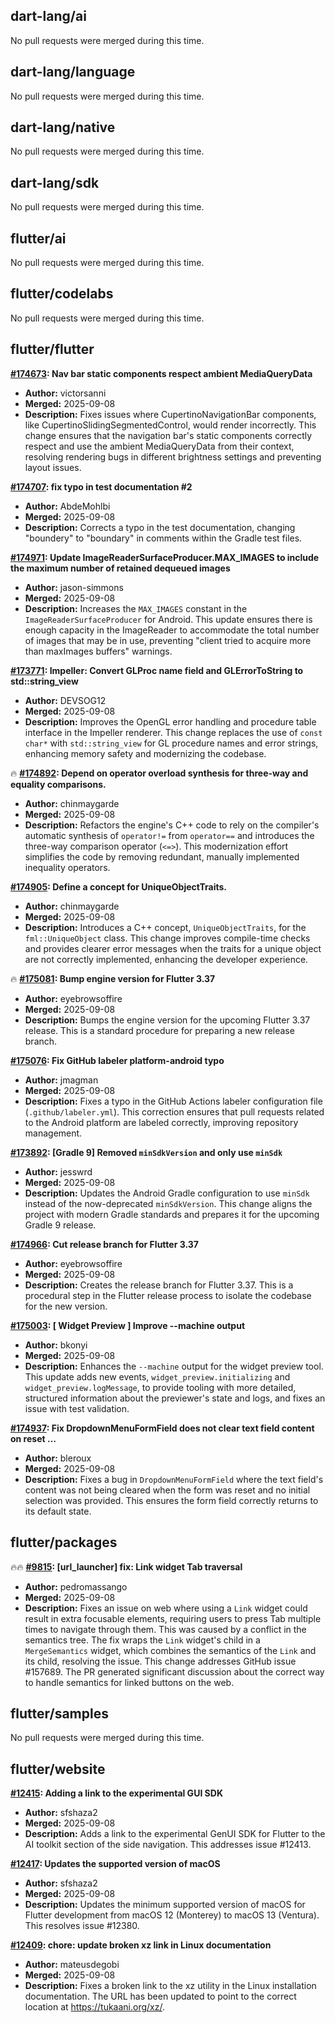 ## dart-lang/ai

No pull requests were merged during this time.


## dart-lang/language

No pull requests were merged during this time.


## dart-lang/native

No pull requests were merged during this time.


## dart-lang/sdk

No pull requests were merged during this time.


## flutter/ai

No pull requests were merged during this time.


## flutter/codelabs

No pull requests were merged during this time.


## flutter/flutter

**[#174673](https://github.com/flutter/flutter/pull/174673): Nav bar static components respect ambient MediaQueryData**
  - **Author:** victorsanni
  - **Merged:** 2025-09-08
  - **Description:** Fixes issues where CupertinoNavigationBar components, like CupertinoSlidingSegmentedControl, would render incorrectly. This change ensures that the navigation bar's static components correctly respect and use the ambient MediaQueryData from their context, resolving rendering bugs in different brightness settings and preventing layout issues.

**[#174707](https://github.com/flutter/flutter/pull/174707): fix typo in test documentation #2**
  - **Author:** AbdeMohlbi
  - **Merged:** 2025-09-08
  - **Description:** Corrects a typo in the test documentation, changing "boundery" to "boundary" in comments within the Gradle test files.

**[#174971](https://github.com/flutter/flutter/pull/174971): Update ImageReaderSurfaceProducer.MAX_IMAGES to include the maximum number of retained dequeued images**
  - **Author:** jason-simmons
  - **Merged:** 2025-09-08
  - **Description:** Increases the `MAX_IMAGES` constant in the `ImageReaderSurfaceProducer` for Android. This update ensures there is enough capacity in the ImageReader to accommodate the total number of images that may be in use, preventing "client tried to acquire more than maxImages buffers" warnings.

**[#173771](https://github.com/flutter/flutter/pull/173771): Impeller: Convert GLProc name field and GLErrorToString to std::string_view**
  - **Author:** DEVSOG12
  - **Merged:** 2025-09-08
  - **Description:** Improves the OpenGL error handling and procedure table interface in the Impeller renderer. This change replaces the use of `const char*` with `std::string_view` for GL procedure names and error strings, enhancing memory safety and modernizing the codebase.

🔥 **[#174892](https://github.com/flutter/flutter/pull/174892): Depend on operator overload synthesis for three-way and equality comparisons.**
  - **Author:** chinmaygarde
  - **Merged:** 2025-09-08
  - **Description:** Refactors the engine's C++ code to rely on the compiler's automatic synthesis of `operator!=` from `operator==` and introduces the three-way comparison operator (`<=>`). This modernization effort simplifies the code by removing redundant, manually implemented inequality operators.

**[#174905](https://github.com/flutter/flutter/pull/174905): Define a concept for UniqueObjectTraits.**
  - **Author:** chinmaygarde
  - **Merged:** 2025-09-08
  - **Description:** Introduces a C++ concept, `UniqueObjectTraits`, for the `fml::UniqueObject` class. This change improves compile-time checks and provides clearer error messages when the traits for a unique object are not correctly implemented, enhancing the developer experience.

🔥 **[#175081](https://github.com/flutter/flutter/pull/175081): Bump engine version for Flutter 3.37**
  - **Author:** eyebrowsoffire
  - **Merged:** 2025-09-08
  - **Description:** Bumps the engine version for the upcoming Flutter 3.37 release. This is a standard procedure for preparing a new release branch.

**[#175076](https://github.com/flutter/flutter/pull/175076): Fix GitHub labeler platform-android typo**
  - **Author:** jmagman
  - **Merged:** 2025-09-08
  - **Description:** Fixes a typo in the GitHub Actions labeler configuration file (`.github/labeler.yml`). This correction ensures that pull requests related to the Android platform are labeled correctly, improving repository management.

**[#173892](https://github.com/flutter/flutter/pull/173892): [Gradle 9] Removed `minSdkVersion` and only use `minSdk`**
  - **Author:** jesswrd
  - **Merged:** 2025-09-08
  - **Description:** Updates the Android Gradle configuration to use `minSdk` instead of the now-deprecated `minSdkVersion`. This change aligns the project with modern Gradle standards and prepares it for the upcoming Gradle 9 release.

**[#174966](https://github.com/flutter/flutter/pull/174966): Cut release branch for Flutter 3.37**
  - **Author:** eyebrowsoffire
  - **Merged:** 2025-09-08
  - **Description:** Creates the release branch for Flutter 3.37. This is a procedural step in the Flutter release process to isolate the codebase for the new version.

**[#175003](https://github.com/flutter/flutter/pull/175003): [ Widget Preview ] Improve --machine output**
  - **Author:** bkonyi
  - **Merged:** 2025-09-08
  - **Description:** Enhances the `--machine` output for the widget preview tool. This update adds new events, `widget_preview.initializing` and `widget_preview.logMessage`, to provide tooling with more detailed, structured information about the previewer's state and logs, and fixes an issue with test validation.

**[#174937](https://github.com/flutter/flutter/pull/174937): Fix DropdownMenuFormField does not clear text field content on reset …**
  - **Author:** bleroux
  - **Merged:** 2025-09-08
  - **Description:** Fixes a bug in `DropdownMenuFormField` where the text field's content was not being cleared when the form was reset and no initial selection was provided. This ensures the form field correctly returns to its default state.


## flutter/packages

🔥🔥 **[#9815](https://github.com/flutter/packages/pull/9815): [url_launcher] fix: Link widget Tab traversal**
  - **Author:** pedromassango
  - **Merged:** 2025-09-08
  - **Description:** Fixes an issue on web where using a `Link` widget could result in extra focusable elements, requiring users to press Tab multiple times to navigate through them. This was caused by a conflict in the semantics tree. The fix wraps the `Link` widget's child in a `MergeSemantics` widget, which combines the semantics of the `Link` and its child, resolving the issue. This change addresses GitHub issue #157689. The PR generated significant discussion about the correct way to handle semantics for linked buttons on the web.


## flutter/samples

No pull requests were merged during this time.


## flutter/website

**[#12415](https://github.com/flutter/website/pull/12415): Adding a link to the experimental GUI SDK**
  - **Author:** sfshaza2
  - **Merged:** 2025-09-08
  - **Description:** Adds a link to the experimental GenUI SDK for Flutter to the AI toolkit section of the side navigation. This addresses issue #12413.

**[#12417](https://github.com/flutter/website/pull/12417): Updates the supported version of macOS**
  - **Author:** sfshaza2
  - **Merged:** 2025-09-08
  - **Description:** Updates the minimum supported version of macOS for Flutter development from macOS 12 (Monterey) to macOS 13 (Ventura). This resolves issue #12380.

**[#12409](https://github.com/flutter/website/pull/12409): chore: update broken xz link in Linux documentation**
  - **Author:** mateusdegobi
  - **Merged:** 2025-09-08
  - **Description:** Fixes a broken link to the xz utility in the Linux installation documentation. The URL has been updated to point to the correct location at https://tukaani.org/xz/.


